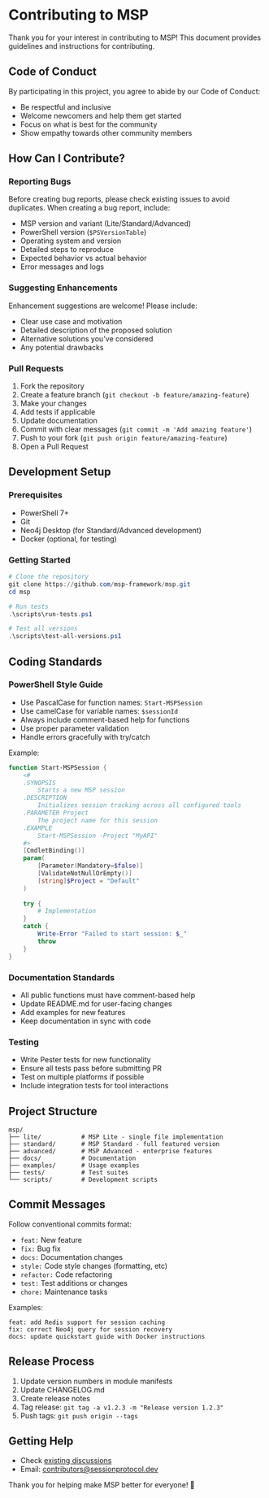 # Contributing to MSP

Thank you for your interest in contributing to MSP! This document provides guidelines and instructions for contributing.

## Code of Conduct

By participating in this project, you agree to abide by our Code of Conduct:

- Be respectful and inclusive
- Welcome newcomers and help them get started
- Focus on what is best for the community
- Show empathy towards other community members

## How Can I Contribute?

### Reporting Bugs

Before creating bug reports, please check existing issues to avoid duplicates. When creating a bug report, include:

- MSP version and variant (Lite/Standard/Advanced)
- PowerShell version (`$PSVersionTable`)
- Operating system and version
- Detailed steps to reproduce
- Expected behavior vs actual behavior
- Error messages and logs

### Suggesting Enhancements

Enhancement suggestions are welcome! Please include:

- Clear use case and motivation
- Detailed description of the proposed solution
- Alternative solutions you've considered
- Any potential drawbacks

### Pull Requests

1. Fork the repository
2. Create a feature branch (`git checkout -b feature/amazing-feature`)
3. Make your changes
4. Add tests if applicable
5. Update documentation
6. Commit with clear messages (`git commit -m 'Add amazing feature'`)
7. Push to your fork (`git push origin feature/amazing-feature`)
8. Open a Pull Request

## Development Setup

### Prerequisites

- PowerShell 7+
- Git
- Neo4j Desktop (for Standard/Advanced development)
- Docker (optional, for testing)

### Getting Started

```powershell
# Clone the repository
git clone https://github.com/msp-framework/msp.git
cd msp

# Run tests
.\scripts\run-tests.ps1

# Test all versions
.\scripts\test-all-versions.ps1
```

## Coding Standards

### PowerShell Style Guide

- Use PascalCase for function names: `Start-MSPSession`
- Use camelCase for variable names: `$sessionId`
- Always include comment-based help for functions
- Use proper parameter validation
- Handle errors gracefully with try/catch

Example:
```powershell
function Start-MSPSession {
    <#
    .SYNOPSIS
        Starts a new MSP session
    .DESCRIPTION
        Initializes session tracking across all configured tools
    .PARAMETER Project
        The project name for this session
    .EXAMPLE
        Start-MSPSession -Project "MyAPI"
    #>
    [CmdletBinding()]
    param(
        [Parameter(Mandatory=$false)]
        [ValidateNotNullOrEmpty()]
        [string]$Project = "Default"
    )
    
    try {
        # Implementation
    }
    catch {
        Write-Error "Failed to start session: $_"
        throw
    }
}
```

### Documentation Standards

- All public functions must have comment-based help
- Update README.md for user-facing changes
- Add examples for new features
- Keep documentation in sync with code

### Testing

- Write Pester tests for new functionality
- Ensure all tests pass before submitting PR
- Test on multiple platforms if possible
- Include integration tests for tool interactions

## Project Structure

```
msp/
├── lite/           # MSP Lite - single file implementation
├── standard/       # MSP Standard - full featured version
├── advanced/       # MSP Advanced - enterprise features
├── docs/           # Documentation
├── examples/       # Usage examples
├── tests/          # Test suites
└── scripts/        # Development scripts
```

## Commit Messages

Follow conventional commits format:

- `feat:` New feature
- `fix:` Bug fix
- `docs:` Documentation changes
- `style:` Code style changes (formatting, etc)
- `refactor:` Code refactoring
- `test:` Test additions or changes
- `chore:` Maintenance tasks

Examples:
```
feat: add Redis support for session caching
fix: correct Neo4j query for session recovery
docs: update quickstart guide with Docker instructions
```

## Release Process

1. Update version numbers in module manifests
2. Update CHANGELOG.md
3. Create release notes
4. Tag release: `git tag -a v1.2.3 -m "Release version 1.2.3"`
5. Push tags: `git push origin --tags`

## Getting Help

- Check [existing discussions](https://github.com/[TBC]/msp/discussions)
- Email: contributors@sessionprotocol.dev


Thank you for helping make MSP better for everyone! 🙏

